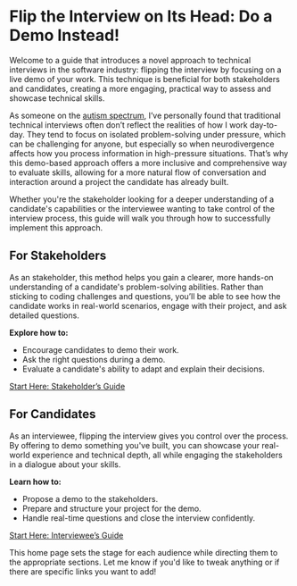 # Flip the Interview on Its Head: Do a Demo Instead!
Welcome to a guide that introduces a novel approach to technical interviews in the software industry: flipping the interview by focusing on a live demo of your work. This technique is beneficial for both stakeholders and candidates, creating a more engaging, practical way to assess and showcase technical skills.

As someone on the [autism spectrum](https://www.youtube.com/watch?v=gyuP7Q1fk9g), I’ve personally found that traditional technical interviews often don’t reflect the realities of how I work day-to-day. They tend to focus on isolated problem-solving under pressure, which can be challenging for anyone, but especially so when neurodivergence affects how you process information in high-pressure situations. That’s why this demo-based approach offers a more inclusive and comprehensive way to evaluate skills, allowing for a more natural flow of conversation and interaction around a project the candidate has already built.

Whether you're the stakeholder looking for a deeper understanding of a candidate's capabilities or the interviewee wanting to take control of the interview process, this guide will walk you through how to successfully implement this approach.

## For Stakeholders

As an stakeholder, this method helps you gain a clearer, more hands-on understanding of a candidate's problem-solving abilities. Rather than sticking to coding challenges and questions, you’ll be able to see how the candidate works in real-world scenarios, engage with their project, and ask detailed questions.

**Explore how to:**

- Encourage candidates to demo their work.
- Ask the right questions during a demo.
- Evaluate a candidate's ability to adapt and explain their decisions.

[Start Here: Stakeholder’s Guide](/stakeholder)

## For Candidates

As an interviewee, flipping the interview gives you control over the process. By offering to demo something you've built, you can showcase your real-world experience and technical depth, all while engaging the stakeholders in a dialogue about your skills.

**Learn how to:**

- Propose a demo to the stakeholders.
- Prepare and structure your project for the demo.
- Handle real-time questions and close the interview confidently.

[Start Here: Interviewee’s Guide](/interviewee)

This home page sets the stage for each audience while directing them to the appropriate sections. Let me know if you'd like to tweak anything or if there are specific links you want to add!

